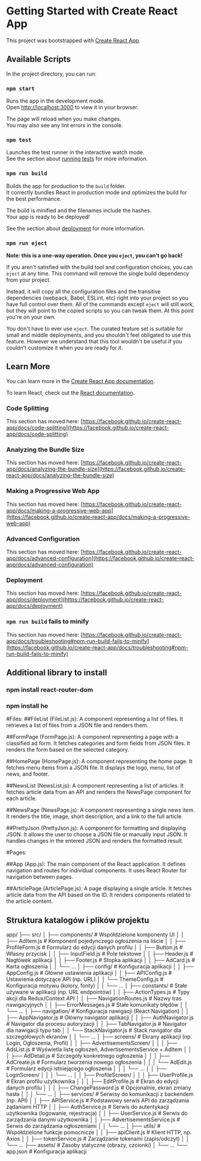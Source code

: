 # Getting Started with Create React App

This project was bootstrapped with [Create React App](https://github.com/facebook/create-react-app).

## Available Scripts

In the project directory, you can run:

### `npm start`

Runs the app in the development mode.\
Open [http://localhost:3000](http://localhost:3000) to view it in your browser.

The page will reload when you make changes.\
You may also see any lint errors in the console.

### `npm test`

Launches the test runner in the interactive watch mode.\
See the section about [running tests](https://facebook.github.io/create-react-app/docs/running-tests) for more information.

### `npm run build`

Builds the app for production to the `build` folder.\
It correctly bundles React in production mode and optimizes the build for the best performance.

The build is minified and the filenames include the hashes.\
Your app is ready to be deployed!

See the section about [deployment](https://facebook.github.io/create-react-app/docs/deployment) for more information.

### `npm run eject`

**Note: this is a one-way operation. Once you `eject`, you can't go back!**

If you aren't satisfied with the build tool and configuration choices, you can `eject` at any time. This command will remove the single build dependency from your project.

Instead, it will copy all the configuration files and the transitive dependencies (webpack, Babel, ESLint, etc) right into your project so you have full control over them. All of the commands except `eject` will still work, but they will point to the copied scripts so you can tweak them. At this point you're on your own.

You don't have to ever use `eject`. The curated feature set is suitable for small and middle deployments, and you shouldn't feel obligated to use this feature. However we understand that this tool wouldn't be useful if you couldn't customize it when you are ready for it.

## Learn More

You can learn more in the [Create React App documentation](https://facebook.github.io/create-react-app/docs/getting-started).

To learn React, check out the [React documentation](https://reactjs.org/).

### Code Splitting

This section has moved here: [https://facebook.github.io/create-react-app/docs/code-splitting](https://facebook.github.io/create-react-app/docs/code-splitting)

### Analyzing the Bundle Size

This section has moved here: [https://facebook.github.io/create-react-app/docs/analyzing-the-bundle-size](https://facebook.github.io/create-react-app/docs/analyzing-the-bundle-size)

### Making a Progressive Web App

This section has moved here: [https://facebook.github.io/create-react-app/docs/making-a-progressive-web-app](https://facebook.github.io/create-react-app/docs/making-a-progressive-web-app)

### Advanced Configuration

This section has moved here: [https://facebook.github.io/create-react-app/docs/advanced-configuration](https://facebook.github.io/create-react-app/docs/advanced-configuration)

### Deployment

This section has moved here: [https://facebook.github.io/create-react-app/docs/deployment](https://facebook.github.io/create-react-app/docs/deployment)

### `npm run build` fails to minify

This section has moved here: [https://facebook.github.io/create-react-app/docs/troubleshooting#npm-run-build-fails-to-minify](https://facebook.github.io/create-react-app/docs/troubleshooting#npm-run-build-fails-to-minify)

## Additional library to install

### npm install react-router-dom

### npm install he

#Files:
##FileList (FileList.js):
A component representing a list of files.
It retrieves a list of files from a JSON file and renders them.

##FormPage (FormPage.js):
A component representing a page with a classified ad form.
It fetches categories and form fields from JSON files.
It renders the form based on the selected category.

##HomePage (HomePage.js):
A component representing the home page.
It fetches menu items from a JSON file.
It displays the logo, menu, list of news, and footer.

##NewsList (NewsList.js):
A component representing a list of articles.
It fetches article data from an API and renders the NewsPage component for each article.

##NewsPage (NewsPage.js):
A component representing a single news item.
It renders the title, image, short description, and a link to the full article.

##PrettyJson (PrettyJson.js):
A component for formatting and displaying JSON.
It allows the user to choose a JSON file or manually input JSON.
It handles changes in the entered JSON and renders the formatted result.

#Pages:

##App (App.js):
The main component of the React application.
It defines navigation and routes for individual components.
It uses React Router for navigation between pages.

##ArticlePage (ArticlePage.js):
A page displaying a single article.
It fetches article data from the API based on the ID.
It renders components related to the article content.





## Struktura katalogów i plików projektu
app/
├── src/
│   ├── components/       						# Współdzielone komponenty UI
│   │   ├── AdItem.js               	# Komponent pojedynczego ogłoszenia na liście
│   │   ├── ProfileForm.js          	# Formularz do edycji danych profilu
│   │   ├── Button.js               	# Własny przycisk
│   │   ├── InputField.js           	# Pole tekstowe
│   │   ├── Header.js               	# Nagłówek aplikacji
│   │   ├── Footer.js               	# Stopka aplikacji
│   │   ├── AdCard.js               	# Karta ogłoszenia
│   │   └── ...
│   ├── config/                   		# Konfiguracja aplikacji
│   │   ├── AppConfig.js          		# Główne ustawienia aplikacji
│   │   ├── APIConfig.js          		# Ustawienia dotyczące API (np. URL)
│   │   └── ThemeConfig.js        		# Konfiguracja motywu (kolory, fonty)
│   │   └── ...
│   ├── constants/                		# Stałe używane w aplikacji (np. URL endpointów)
│   │   ├── ActionTypes.js        		# Typy akcji dla Redux/Context API
│   │   ├── NavigationRoutes.js   		# Nazwy tras nawigacyjnych
│   │   ├── ErrorMessages.js      		# Stałe komunikaty błędów
│   │   └── ...
│   ├── navigation/       						# Konfiguracja nawigacji (React Navigation)
│   │   ├── AppNavigator.js         	# Główny navigator aplikacji
│   │   ├── AuthNavigator.js        	# Navigator dla procesu autoryzacji
│   │   ├── TabNavigator.js         	# Navigator dla nawigacji typu tab
│   │   └── StackNavigator.js       	# Stack navigator dla szczegółowych ekranów
│   │   └── ...
│   ├── screens/          						# Ekrany aplikacji (np. Login, Ogłoszenia, Profil)
│   │   ├── AdvertisementsScreen/
│   │   │   ├── AdsList.js           	# Wyświetla listę ogłoszeń, AdvertisementsService + AdItem
│   │   │   ├── AdDetail.js         	# Szczegóły konkretnego ogłoszenia
│   │   │   ├── AdCreate.js         	# Formularz tworzenia nowego ogłoszenia
│   │   │   └── AdEdit.js           	# Formularz edycji istniejącego ogłoszenia
│   │   │   └── ...
│   │   ├── LoginScreen/
│   │   │   └── ...
│   │   ├── ProfileScreen/
│   │   │   ├── UserProfile.js      	# Ekran profilu użytkownika
│   │   │   ├── EditProfile.js      	# Ekran do edycji danych profilu
│   │   │   ├── ChangePassword.js   	# Opcjonalnie, ekran zmiany hasła
│   │   │   └── ...
│   ├── services/         						# Serwisy do komunikacji z backendem (np. API)
│   │   ├── APIService.js           	# Podstawowy serwis API do zarządzania żądaniami HTTP
│   │   ├── AuthService.js          	# Serwis do autentykacji użytkownika (logowanie, rejestracja)
│   │   ├── UserService.js          	# Serwis do zarządzania danymi użytkownika
│   │   ├── AdvertisementsService.js 	# Serwis do zarządzania ogłoszeniami
│   │   └── ...
│   ├── utils/            						# Współdzielone funkcje pomocnicze
│   │   ├── apiClient.js            	# Klient HTTP, np. Axios
│   │   ├── tokenService.js         	# Zarządzanie tokenami (zapis/odczyt)
│   │   └── ...
├── assets/               						# Zasoby statyczne (obrazy, czcionki)
│   └── ...
└── app.json              						# Konfiguracja aplikacji






